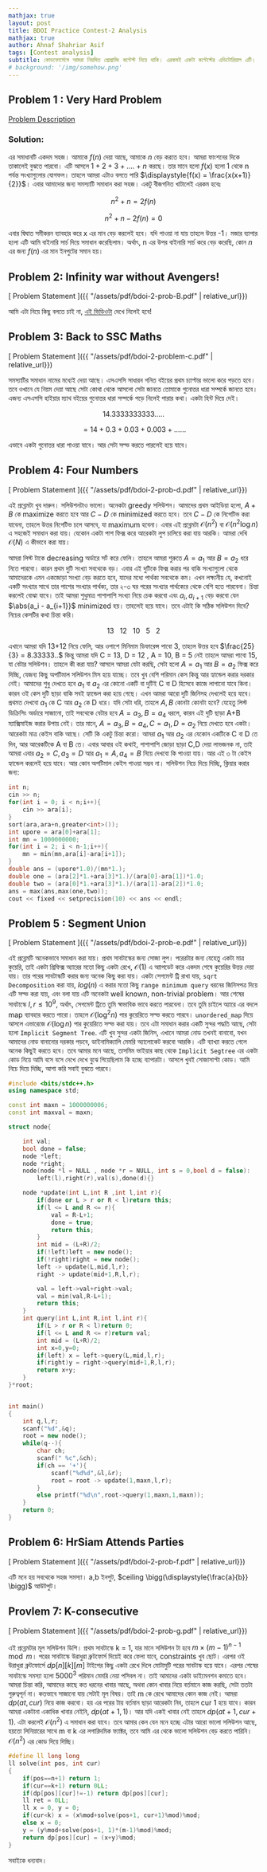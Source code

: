 ```yaml
---
mathjax: true
layout: post
title: BDOI Practice Contest-2 Analysis
mathjax: true
author: Ahnaf Shahriar Asif
tags: [Contest analysis]
subtitle: কোডফোর্সেসে আমরা নিয়মিত প্রোগ্রামিং কন্টেস্ট নিয়ে থাকি। এরকমই একটা কন্টেস্টের এডিটোরিয়াল এটি। codeforces এর BDOI Practice Group থেকে কন্টেস্টি দেখে নাও। কন্টেস্টের টাইটলে "BDOI Practice Contest-2"। কন্টেস্টটি দেখে নাও। তারপর এডিটোরিয়াল দেখা শুরু করা যাক।  
# background: '/img/somehow.png'
---
```


## Problem 1 : Very Hard Problem

[Problem Description](/html-statements/Statements.html)

### Solution:

এর সমাধানটি একদম সহজ। আমাকে $f(n)$ দেয়া আছে, আমাকে $n$ বেড় করতে হবে। আমরা ফাংশনের দিকে তাকালেই বুঝতে পারবো। এটি আসলে $1+2+3+....+n$ করছে। তার মানে হলো $f(x)$ হলো 1 থেকে n পর্যন্ত সংখ্যাগুলোর যোগফল। তাহলে আমরা এটাও বলতে পারি $\displaystyle{f(x) = \frac{x(x+1)}{2}}$। এবার আমাদোর জন্য সমস্যাটি সমাধান করা সহজ। একটু বীজগনিত খাটালেই এরকম হবেঃ

$$n^2 + n = 2f(n)$$

$$n^2 + n -2f(n) = 0$$

এবার দ্বিঘাত সমীকরন ব্যাবহার করে x এর মান বেড় করলেই হবে। যদি পাওয়া না যায় তাহলে উত্তর -1। মজার ব্যাপার হলো এটি আমি বাইনারি সার্চ দিয়ে সমাধান করেছিলাম। অর্থাৎ, n এর উপর বাইনারি সার্চ করে বেড় করেছি, কোন $n$ এর জন্য $f(n)$ এর মান ইনপুটের সমান হয়।

## Problem 2: Infinity war without Avengers!

<!-- [Problem Description](https://codeforces.com/group/wUWXh1K7Gk/contest/253497/problem/B) -->

[ Problem Statement ]({{ "/assets/pdf/bdoi-2-prob-B.pdf" | relative_url}})

আমি এটা নিয়ে কিছু বলতে চাই না, [এই ভিডিওটা](https://www.youtube.com/watch?v=pwpOC1dph6U&t=4s) দেখে নিলেই হবে!

## Problem 3: Back to SSC Maths

<!-- [Problem Description](https://codeforces.com/group/wUWXh1K7Gk/contest/253497/problem/C) -->

[ Problem Statement ]({{ "/assets/pdf/bdoi-2-problem-c.pdf" | relative_url}})

সমস্যাটির সমাধান নামের মধ্যেই দেয়া আছে। এসএসসি সাধারন গনিত বইয়ের প্রথম চ্যাপ্টার ভালো করে পড়তে হবে। তবে ওখানে যে নিয়ম দেয়া আছে সেটা কোথা থেকে আসলো সেটা জানতে তোমাকে গুনোত্তর ধারা সম্পর্কে জানতে হবে। এজন্য এসএসসি হাইয়ার ম্যাথ বইয়ের গুনোত্তর ধারা সম্পর্কে পড়ে নিলেই পারার কথা। একটা হিন্ট দিয়ে দেই।

$$14.3333333333.....$$

$$= 14+0.3+0.03+0.003+......$$

এভাবে একটা গুনোত্তর ধারা পাওয়া যাবে। আর সেটা সল্ভ করতে পারলেই হয়ে যাবে।

## Problem 4: Four Numbers

<!-- [Problem Description](https://codeforces.com/group/wUWXh1K7Gk/contest/253497/problem/D) -->

[ Problem Statement ]({{ "/assets/pdf/bdoi-2-prob-d.pdf" | relative_url}})

এই প্রব্লেমটা খুব দারুন। সলিউশনটাও ভালো। অনেকটা greedy সলিউশন। আমাদের প্রথম আইডিয়া হলো, $A+B$ কে maximize করতে হবে আর $C-D$ কে minimized করতে হবে। তবে $C-D$ কে নিগেটিভ করা যাবেনা, তাহলে উত্তর নিগেটিভ চলে আসবে, যা maximum হবেনা। এবার এই প্রব্লেমটা $\mathcal O(n^2)$ বা $\mathcal O(n^2  \log n)$ এ সহজেই সমাধান করা যায়। যেকোন একটা পাশ ফিক্স করে আরেকটা লুপ চালিয়ে করা যায় আরকি। আমরা দেখি $\mathcal O(N)$ এ কীভাবে করা যায়।

আমরা লিস্ট টাকে decreasing অর্ডারে সর্ট করে ফেলি। তাহলে আমরা শুরুতে $A = a_1$ আর $B = a_2$ ধরে নিতে পারবো। কারন প্রথম দুটি সংখ্যা সবথেকে বড়। এবার এই দুটিকে ফিক্স করার পর বাকি সংখ্যাগুলো থেকে আমাদেরকে এমন একজোড়া সংখ্যা বেড় করতে হবে, যাদের মধ্যে পার্থক্য সবথেকে কম। এখন লক্ষ্যনীয় যে, কখনোই একটি সংখ্যার সাথে তার পাশের সংখ্যার পার্থক্য, তার ২-৩ ঘর পরের সংখ্যার পার্থক্যের থেকে বেশি হতে পারবেনা। চিন্তা করলেই বোঝা যাবে। তাই আমরা শুধুমাত্র পাশাপাশি সংখ্যা নিয়ে চেক করবো এবং $a_i,a_{i+1}$ বেড় করবো যেন $\abs{a_i - a_{i+1}}$ minimized হয়। তাহলেই হয়ে যাবে। তবে এটাই কি সঠিক সলিউশন দিবে? নিচের কেসটির কথা চিন্তা করি।

$$13 \ \ \ 12 \ \ \ 10 \ \ \ 5 \ \ \ 2$$

এখানে আমরা যদি 13+12 নিয়ে ফেলি, আর ওপাশে মিনিমাম ডিফারেন্স পাবো 3, তাহলে উত্তর হবে $\frac{25}{3} = 8.33333..$ কিন্তু আমরা যদি C = 13, D = 12 , A = 10, B = 5 নেই তাহলে আমরা পাবো 15, যা বেটার সলিউশন। তাহলে কী করা যায়? আসলে আমরা যেটা করছি, সেটা হলো $A = a_1$ আর $B = a_2$ ফিক্স করে দিচ্ছি, যেজন্য কিছু অপটিমাল সলিউশন মিস হয়ে যাচ্ছে। তবে খুব বেশি পরিমান কেস কিন্তু আর হ্যান্ডেল করার দরকার নেই। আমাদের শুধু দেখতে হবে $a_1$ বা $a_2$ এর কোনো একটি বা দুটিই C বা D হিসেবে কাজে লাগানো যাবে কিনা। কারন ওই কেস দুটি ছাড়া বাকি সবই হ্যান্ডেল করা হয়ে গেছে। এখন আমরা আরো দুটি জিনিসহ দেখলেই হয়ে যাবে। প্রথমত দেখবো $a_1$ কে C আর $a_2$ কে D ধরে। যদি সেটা ধরি, তাহলে $A,B$ কোনটা কোনটা হবে? যেহেতু লিস্ট ডিক্রিসিং অর্ডারে সাজানো, তাই সবথেকে বেটার হবে $A = a_3, B = a_4$ ধরলে, কারন এই দুটি ছাড়া A+B ম্যাক্সিমাইজ করার উপায় নেই। তার মানে, $A = a_3 , B = a_4 , C = a_1 , D = a_2$ নিয়ে দেখতে হবে একটা। আরেকটা মাত্র কেইস বাকি আছে। সেটি কি একটু চিন্তা করো। আমরা $a_1$ আর $a_2$ এর যেকোন একটিকে C বা D তে দিব, আর আরেকটিকে A বা B তে। এবার আবার ওই কথাই, পাশাপাশি জোড়া ছাড়া C,D দেয়া লাভজনক না, তাই আমরা এবার $a_2 = C ,  a_3 = D$ আর $a_1 = A , a_4 = B$ নিয়ে দেখবো কি পাওয়া যায়। আর এই ৩ টা কেইস হ্যান্ডেল করলেই হয়ে যাবে। আর কোন অপটিমাল কেইস পাওয়া সম্ভব না। সলিউশন নিচে দিয়ে দিচ্ছি, ক্লিয়ার করার জন্য:

```c++
int n;
cin >> n;
for(int i = 0; i < n;i++){
    cin >> ara[i];
}
sort(ara,ara+n,greater<int>());
int upore = ara[0]+ara[1];
int mn = 1000000000;
for(int i = 2; i < n-1;i++){
    mn = min(mn,ara[i]-ara[i+1]);
}
double ans = (upore*1.0)/(mn*1.);
double one = (ara[2]*1.+ara[3]*1.)/(ara[0]-ara[1])*1.0;
double two = (ara[0]*1.+ara[3]*1.)/(ara[1]-ara[2])*1.0;
ans = max(ans,max(one,two));
cout << fixed << setprecision(10) << ans << endl;
```

## Problem 5 : Segment Union

<!-- [Problem Description](...)
 -->

[ Problem Statement ]({{ "/assets/pdf/bdoi-2-prob-e.pdf" | relative_url}})

এই প্রব্লেমটি অনেকভাবে সমাধান করা যায়। প্রথম সাবটাস্কের জন্য সোজা লুপ। পরেরটার জন্য যেহেতু একটা মাত্র কুয়েরি, তাই একটা প্রিফিক্স অ্যারের মতো কিছু একটা রেখে, $\mathcal O(1)$ এ আাপডেট করে একদম শেষে কুয়েরির উত্তর দেয়া যায়। তার পরের সাবটাস্কটি করার জন্য অনেক কিছু করা যায়। একটা সেগমেন্ট ট্রি রাখা যায়, `sqrt Decomposition` করা যায়, $log(n)$ এ করার মতো কিছু `range minimum query` ধরনের জিনিসপত্র দিয়ে এটি সল্ভ করা যায়, এবং বলা যায় এটি অনেকটা well known, non-trivial problem। আর শেষের সাবটাস্কে $l,r \leq 10^9$, অর্থাৎ, সেগমেন্ট ট্রিতে তুমি স্বাভাবিক ভাবে করতে পারবেনা। তবে তুমি চাইলে অ্যারে এর বদলে map ব্যাবহার করতে পারো। তাহলে $\mathcal O(\log^2 n)$ পার কুয়েরিতে সল্ভ করতে পারবে। `unordered_map` দিয়ে আসলে এভারেজে $\mathcal O(\log n)$ পার কুয়েরিতে সল্ভ করা যায়। তবে এটা সমাধান করার একটি সুন্দর পদ্ধতি আছে, সেটা হলো `Implicit Segment Tree`. এটি খুব সুন্দর একটা জিনিস, এখানে আমরা নোড তখনই বানাবো, যখন আমাদের নোড বানানোর দরকার পড়বে, ডাইনামিক্যালি মেমরি অ্যালোকেট করবো আরকি। এটি ব্যাখ্যা করতে গেলে অনেক কিছুই করতে হবে। তবে আমার মনে আছে, তাসমিম ভাইয়ার কাছ থেকে `Implicit Segtree` এর একটা কোড নিয়ে আমি বসে বসে দেখে দেখে বুঝে গিয়েছিলাম কি হচ্ছে ব্যাপারটা। আসলে খুবই সোজাসাপ্টা কোড। আমি নিচে দিয়ে দিচ্ছি, আশা করি সবাই বুঝতে পারবে।

```c++
#include <bits/stdc++.h>
using namespace std;

const int maxn = 1000000006;
const int maxval = maxn;

struct node{

	int val;
	bool done = false;
	node *left;
	node *right;
	node(node *l = NULL , node *r = NULL, int s = 0,bool d = false):
		left(l),right(r),val(s),done(d){}

	node *update(int L,int R ,int l,int r){
		if(done or L > r or R < l)return this;
		if(l <= L and R <= r){
			val = R-L+1;
			done = true;
			return this;
		}
		int mid = (L+R)/2;
		if(!left)left = new node();
		if(!right)right = new node();
		left -> update(L,mid,l,r);
		right -> update(mid+1,R,l,r);

		val = left->val+right->val;
		val = min(val,R-L+1);
		return this;
	}
	int query(int L,int R,int l,int r){
		if(L > r or R < l)return 0;
		if(l <= L and R <= r)return val;
		int mid = (L+R)/2;
		int x=0,y=0;
		if(left) x = left->query(L,mid,l,r);
		if(right)y = right->query(mid+1,R,l,r);
		return x+y;
	}
}*root;


int main()
{
	int q,l,r;
	scanf("%d",&q);
	root = new node();
	while(q--){
		char ch;
		scanf(" %c",&ch);
		if(ch == '+'){
			scanf("%d%d",&l,&r);
			root = root -> update(1,maxn,l,r);
		}
		else printf("%d\n",root->query(1,maxn,1,maxn));
	}
	return 0;
}
```

## Problem 6: HrSiam Attends Parties

[ Problem Statement ]({{ "/assets/pdf/bdoi-2-prob-f.pdf" | relative_url}})

এটি মনে হয় সবথেকে সহজ সমস্যা। a,b ইনপুট, $ceiling \bigg(\displaystyle{\frac{a}{b}} \bigg)$ আউটপুট।

## Provlem 7: K-consecutive

[ Problem Statement ]({{ "/assets/pdf/bdoi-2-prob-g.pdf" | relative_url}})

এই প্রব্লেমটার মূল সলিউশন ডিপি। প্রথম সাবটাস্কে k = 1, যার মানে সলিউশন টা হবে $m \times (m-1)^{n-1} \mod m$। পরের সাবটাস্কে উরাধুরা ব্রুটফোর্স দিয়েই করে ফেলা যাবে, constraints খুব ছোট। এরপর ওই উরাধুরা ব্রুটফোর্সে $dp[ n ] [ k ] [m ]$ টাইপের কিছু একটা রেখে দিলে মোটামুটি পরের সাবটাস্ক হয়ে যাবে। এরপর শেষের সাবটাস্কে সমস্যা হলো $5000^3$ পরিমান মেমরি নেয়া পসিবল না। তাই আমাদের একটা ডাইমেনশন কমাতে হবে। আমরা চিন্তা করি, আমাদের কাছে কত ধরনের খাবার আছে, অথবা কোন খাবার নিয়ে বর্তমানে কাজ করছি, সেটা ততটা গুরুত্বপূর্ন না। কতভাবে সাজানো যায় সেটাই মূল বিষয়। তাই m কে রেখে আমাদের কোন কাজ নেই। আমরা $dp(at,cur)$ নিয়ে কাজ করবো। হয় এর পরের টায় বর্তমান ছাড়া আরেকটা নিব, তাহলে cur 1 হয়ে যাবে। কারন আমরা একটানা একাধিক খাবার নেইনি, $dp(at+1,1)$। আর যদি একই খাবার নেই তাহলে $dp(at+1,cur+1)$. এটা করলেই $\mathcal O(n^2)$ এ সমাধান করা যাবে। তবে আমার কেন যেন মনে হচ্ছে এটার আরো ভালো সলিউশন আছে, হয়তো লিনিয়ারের সাথে m বা k এর লগারিদমিক ফ্যাক্টর, তবে আমি এর থেকে ভালো সলিউশন বেড় করতে পারিনি। $\mathcal O(n^2)$ এর কোড দিয়ে দিচ্ছি।

```c++
#define ll long long
ll solve(int pos, int cur)
{
    if(pos==n+1) return 1;
    if(cur==k+1) return 0LL;
    if(dp[pos][cur]!=-1) return dp[pos][cur];
    ll ret = 0LL;
    ll x = 0, y = 0;
    if(cur<k) x = (x%mod+solve(pos+1, cur+1)%mod)%mod;
    else x = 0;
    y = (y%mod+solve(pos+1, 1)*(m-1)%mod)%mod;
    return dp[pos][cur] = (x+y)%mod;
}
```

সবাইকে ধন্যবাদ।

